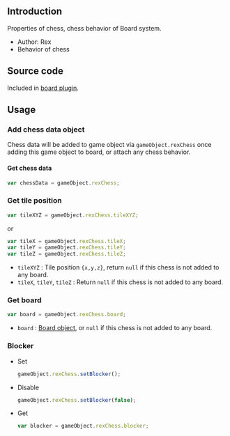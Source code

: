 ## Introduction

Properties of chess, chess behavior of Board system.

- Author: Rex
- Behavior of chess

## Source code

Included in [board plugin](board.md#source-code).

## Usage

### Add chess data object

Chess data will be added to game object via `gameObject.rexChess` once adding this game object to board, or attach any chess behavior.

#### Get chess data

```javascript
var chessData = gameObject.rexChess;
```

### Get tile position

```javascript
var tileXYZ = gameObject.rexChess.tileXYZ;
```

or

```javascript
var tileX = gameObject.rexChess.tileX;
var tileY = gameObject.rexChess.tileY;
var tileZ = gameObject.rexChess.tileZ;
```

- `tileXYZ` : Tile position `{x,y,z}`, return `null` if this chess is not added to any board.
- `tileX`, `tileY`, `tileZ` : Return `null` if this chess is not added to any board.

### Get board

```javascript
var board = gameObject.rexChess.board;
```

- `board` : [Board object](board.md), or `null` if this chess is not added to any board.

### Blocker

- Set
    ```javascript
    gameObject.rexChess.setBlocker();
    ```
- Disable
    ```javascript
    gameObject.rexChess.setBlocker(false);
    ```
- Get
    ```javascript
    var blocker = gameObject.rexChess.blocker;
    ```
